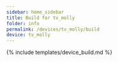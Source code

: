 ```yaml
---
sidebar: home_sidebar
title: Build for tv_molly
folder: info
permalink: /devices/tv_molly/build
device: tv_molly
---
```

{% include templates/device_build.md %}
